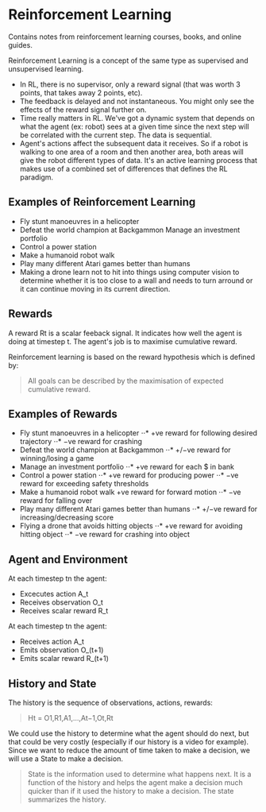 # Reinforcement Learning

Contains notes from reinforcement learning courses, books, and online guides.

Reinforcement Learning is a concept of the same type as supervised and unsupervised learning. 

* In RL, there is no supervisor, only a reward signal (that was worth 3 points, that takes away 2 points, etc).  
* The feedback is delayed and not instantaneous. You might only see the effects of the reward signal further on.
* Time really matters in RL. We've got a dynamic system that depends on what the agent (ex: robot) sees at a given time since the next step will be correlated with the current step. The data is sequential.
* Agent's actions affect the subsequent data it receives. So if a robot is walking to one area of a room and then another area, both areas will give the robot different types of data. It's an active learning process that makes use of a combined set of differences that defines the RL paradigm.

## Examples of Reinforcement Learning

* Fly stunt manoeuvres in a helicopter
* Defeat the world champion at Backgammon Manage an investment portfolio
* Control a power station
* Make a humanoid robot walk
* Play many different Atari games better than humans
* Making a drone learn not to hit into things using computer vision to determine whether it is too close to a wall and needs to turn arround or it can continue moving in its current direction.

## Rewards

A reward Rt is a scalar feeback signal. It indicates how well the agent is doing at timestep t. The agent's job is to maximise cumulative reward.

Reinforcement learning is based on the reward hypothesis which is defined by:

> All goals can be described by the maximisation of expected cumulative reward.

## Examples of Rewards

* Fly stunt manoeuvres in a helicopter
⋅⋅* +ve reward for following desired trajectory 
⋅⋅* −ve reward for crashing
* Defeat the world champion at Backgammon 
⋅⋅* +/−ve reward for winning/losing a game
* Manage an investment portfolio 
⋅⋅* +ve reward for each $ in bank
* Control a power station
⋅⋅* +ve reward for producing power
⋅⋅* −ve reward for exceeding safety thresholds
* Make a humanoid robot walk +ve reward for forward motion 
⋅⋅* −ve reward for falling over
* Play many different Atari games better than humans 
⋅⋅* +/−ve reward for increasing/decreasing score
* Flying a drone that avoids hitting objects
⋅⋅* +ve reward for avoiding hitting object
⋅⋅* −ve reward for crashing into object

## Agent and Environment

At each timestep tn the agent:

* Excecutes action A_t
* Receives observation O_t
* Receives scalar reward R_t

At each timestep tn the agent:

* Receives action A_t
* Emits observation O_(t+1)
* Emits scalar reward R_(t+1)

## History and State

The history is the sequence of observations, actions, rewards:

> Ht = O1,R1,A1,...,At−1,Ot,Rt

We could use the history to determine what the agent should do next, but that could be very costly (especially if our history is a video for example). Since we want to reduce the amount of time taken to make a decision, we will use a State to make a decision.

> State is the information used to determine what happens next. It is a function of the history and helps the agent make a decision much quicker than if it used the history to make a decision. The state summarizes the history.



